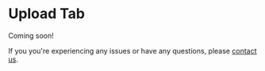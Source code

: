 # Upload Tab

Coming soon!

If you you're experiencing any issues or have any questions, please [contact us](mailto:gabriel.keeble-gagnere@agriculture.vic.gov.au).
